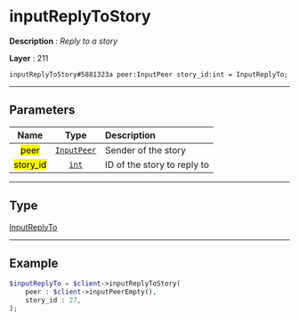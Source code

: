 # inputReplyToStory

**Description** : *Reply to a story*

**Layer** : 211

```tl
inputReplyToStory#5881323a peer:InputPeer story_id:int = InputReplyTo;
```

---

## Parameters

| Name | Type | Description |
| :---: | :---: | :--- |
| <mark>peer</mark> | [`InputPeer`](type/InputPeer) | Sender of the story |
| <mark>story_id</mark> | [`int`](type/int) | ID of the story to reply to |

---

## Type

[InputReplyTo](type/InputReplyTo)

---

## Example

```php
$inputReplyTo = $client->inputReplyToStory(
	peer : $client->inputPeerEmpty(),
	story_id : 27,
);
```